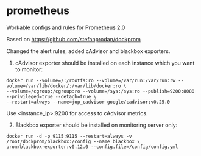 # prometheus
Workable configs and rules for Prometheus 2.0

Based on https://github.com/stefanprodan/dockprom

Changed the alert rules, added cAdvisor and blackbox exporters.

1. cAdvisor exporter should be installed on each instance which you want to monitor: 

```
docker run --volume=/:/rootfs:ro --volume=/var/run:/var/run:rw --volume=/var/lib/docker/:/var/lib/docker:ro \
--volume=/cgroup:/cgroup:ro --volume=/sys:/sys:ro --publish=9200:8080 --privileged=true --detach=true \
--restart=always --name=jop_cadvisor google/cadvisor:v0.25.0
```

Use <instance_ip>:9200 for access to cAdvisor metrics.

2. Blackbox exporter should be installed on monitoring server only:

```
docker run -d -p 9115:9115 --restart=always -v /root/dockprom/blackbox:/config --name blackbox \
prom/blackbox-exporter:v0.12.0 --config.file=/config/config.yml
```
